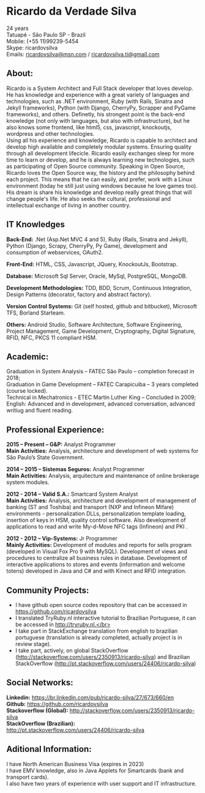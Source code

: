# Ricardo da Verdade Silva

24 years</br>
Tatuapé - São Paulo SP - Brazil</br>
Mobile: (+55 11)99239-5454</br>
Skype: ricardovsilva</br>
Emails: ricardovsilva@msn.com / ricardovsilva.ti@gmail.com

## About:
Ricardo is a System Architect and Full Stack developer that loves develop. He has knowledge and experience with a great variety of languages and technologies, such as .NET environment, Ruby (with Rails, Sinatra and Jekyll frameworks), Python (with Django, CherryPy, Scrapper and PyGame frameworks), and others.
Definetly, his strongest point is the back-end knowledge (not only with languages, but also with infrastructure), but he also knows some frontend, like html5, css, javascript, knockoutjs, wordpress and other technologies.</br>
Using all his experience and knowledge, Ricardo is capable to architect and develop high available and completely modular systems. Ensuring quality through all development lifecicle. 
Ricardo easily exchanges sleep for more time to learn or develop, and he is always learning new technologies, such as participating of Open Source community. Speaking in Open Source, Ricardo loves the Open Source way, the history and the philosophy behind each project. This means that he can easily, and prefer, work with a Linux environment (today he still just using windows because he love games too).</br>
His dream is share his knowledge and develop really great things that will change people's life. He also seeks the cultural, professional and intellectual exchange of living in another country.

## IT Knowledges

**Back-End:** .Net (Asp.Net MVC 4 and 5), Ruby (Rails, Sinatra and Jekyll), Python (Django, Scrapy, CherryPy, Py Game), development and consumption of webservices, OAuth2.

**Front-End:** HTML, CSS, Javascript, JQuery, KnockoutJs, Bootstrap.

**Database:** Microsoft Sql Server, Oracle, MySql, PostgreSQL, MongoDB.

**Development Methodologies:** TDD, BDD, Scrum, Continuous Integration, Design Patterns (decorator, factory and abstract factory).

**Version Control Systems:** Git (self hosted, github and bitbucket), Microsoft TFS, Borland Starteam.

**Others:** Android Studio, Software Architecture, Software Engineering, Project Management, Game Development, Cryptography, Digital Signature, RFID, NFC, PKCS 11 compliant HSM.

## Academic:
Graduation in System Analysis – FATEC São Paulo – completion forecast in 2018;</br>
Graduation in Game Development – FATEC Carapicuiba – 3 years completed (course locked).</br>
Technical in Mechatronics - ETEC Martin Luther King – Concluded in 2009;</br>
English: Advanced and in development, advanced conversation, advanced writiug and fluent reading.</br>

## Professional Experience:

**2015 – Present – G&P:** Analyst Programmer </br>
**Main Activities:** Analysis, architecture and development of web systems for São Paulo’s State Government.


**2014 – 2015 – Sistemas Seguros:** Analyst Programmer </br>
**Main Activities:** Analysis, arquitecture and maintenance of online brokerage system modules.


**2012 - 2014 – Valid S.A.:** Smartcard System Analyst </br>
**Main Activities:** Analysis, architecture and development of management of banking (ST and Toshiba) and transport (NXP and Infineon Mifare) environments - personalization DLLs, personalization template loading, insertion of keys in HSM, quality control software. Also development of applications to read and write My-d-Move NFC tags (Infineon) and PKI .


**2012 - 2012 – Vip-Systems:** Jr Programmer </br>
**Mainly Activities:** Development of modules and reports for sells program (developed in Visual Fox Pro 9 with MySQL). Development of views and procedures to centralize all business rules in database. Development of interactive applications to stores and events (information and welcome totens) developed in Java and C# and with Kinect and RFID integration.

## Community Projects:

- I have github open source codes repository that can be accessed in https://github.com/ricardovsilva</br>
- I translated TryRuby.nl interactive tutorial to Brazilian Portuguese, it can be accessed in http://tryruby.nl.</br>
- I take part in StackExchange translation from english to brazilian portuguese (translation is already completed, actually project is in review stage).</br>
- I take part, actively, on global StackOverflow (http://stackoverflow.com/users/2350913/ricardo-silva) and Brazilian StackOverflow (http://pt.stackoverflow.com/users/24406/ricardo-silva)</br>

## Social Networks:

**Linkedin:** https://br.linkedin.com/pub/ricardo-silva/27/673/660/en</br>
**Github:** https://github.com/ricardovsilva</br>
**Stackoverflow (Global):** http://stackoverflow.com/users/2350913/ricardo-silva</br>
**StackOverflow (Brazilian):** http://pt.stackoverflow.com/users/24406/ricardo-silva</br>

## Aditional Information:

I have North American Business Visa (expires in 2023)</br>
I have EMV knowledge, also in Java Applets for Smartcards (bank and transport cards).</br>
I also have two years of experience with user support and IT infrastructure.</br>
